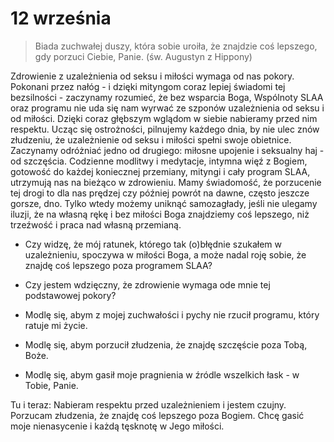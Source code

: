 
# 12 września

> Biada zuchwałej duszy, która sobie uroiła, że znajdzie coś lepszego, gdy porzuci Ciebie, Panie. (św. Augustyn z Hippony)

Zdrowienie z uzależnienia od seksu i miłości wymaga od nas pokory. Pokonani przez nałóg - i dzięki mityngom coraz lepiej świadomi tej bezsilności - zaczynamy rozumieć, że bez wsparcia Boga, Wspólnoty SLAA oraz programu nie uda się nam wyrwać ze szponów uzależnienia od seksu i od miłości. Dzięki coraz głębszym wglądom w siebie nabieramy przed nim respektu. Ucząc się ostrożności, pilnujemy każdego dnia, by nie ulec znów złudzeniu, że uzależnienie od seksu i miłości spełni swoje obietnice. Zaczynamy odróżniać jedno od drugiego: miłosne upojenie i seksualny haj - od szczęścia. Codzienne modlitwy i medytacje, intymna więź z Bogiem, gotowość do każdej koniecznej przemiany, mityngi i cały program SLAA, utrzymują nas na bieżąco w zdrowieniu. Mamy świadomość, że porzucenie tej drogi to dla nas prędzej czy później powrót na dawne, często jeszcze gorsze, dno. Tylko wtedy możemy uniknąć samozagłady, jeśli nie ulegamy iluzji, że na własną rękę i bez miłości Boga znajdziemy coś lepszego, niż trzeźwość i praca nad własną przemianą.

- Czy widzę, że mój ratunek, którego tak (o)błędnie szukałem w uzależnieniu, spoczywa w miłości Boga, a może nadal roję sobie, że znajdę coś lepszego poza programem SLAA?
- Czy jestem wdzięczny, że zdrowienie wymaga ode mnie tej podstawowej pokory?

- Modlę się, abym z mojej zuchwałości i pychy nie rzucił programu, który ratuje mi życie.
- Modlę się, abym porzucił złudzenia, że znajdę szczęście poza Tobą, Boże.
- Modlę się, abym gasił moje pragnienia w źródle wszelkich łask - w Tobie, Panie.

Tu i teraz: Nabieram respektu przed uzależnieniem i jestem czujny. Porzucam złudzenia, że znajdę coś lepszego poza Bogiem. Chcę gasić moje nienasycenie i każdą tęsknotę w Jego miłości.
